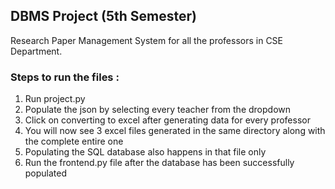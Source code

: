 ## DBMS Project (5th Semester) <br>

Research Paper Management System for all the professors in CSE Department.

### Steps to run the files :

1. Run project.py <br>
2. Populate the json by selecting every teacher from the dropdown <br>
3. Click on converting to excel after generating data for every professor <br>
4. You will now see 3 excel files generated in the same directory along with the complete entire one <br>
5. Populating the SQL database also happens in that file only <br>
6. Run the frontend.py file after the database has been successfully populated <br>
